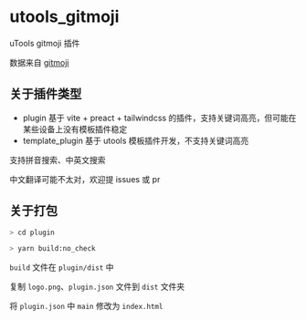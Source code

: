 # utools_gitmoji

uTools gitmoji 插件

数据来自 [gitmoji](https://gitmoji.dev/)

## 关于插件类型

- plugin 基于 vite + preact + tailwindcss 的插件，支持关键词高亮，但可能在某些设备上没有模板插件稳定
- template_plugin 基于 utools 模板插件开发，不支持关键词高亮

支持拼音搜索、中英文搜索

中文翻译可能不太对，欢迎提 issues 或 pr

## 关于打包

``` bash
> cd plugin

> yarn build:no_check
```

`build` 文件在 `plugin/dist` 中

复制 `logo.png`、`plugin.json` 文件到 `dist` 文件夹

将 `plugin.json` 中 `main` 修改为 `index.html`
